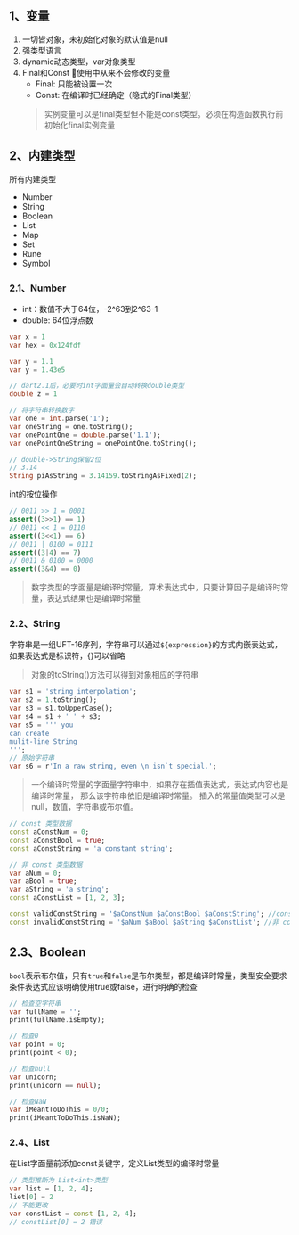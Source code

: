 ## 1、变量
1. 一切皆对象，未初始化对象的默认值是null
2.  强类型语言
3. dynamic动态类型，var对象类型
4. Final和Const
    使用中从来不会修改的变量
    * Final: 只能被设置一次
    * Const: 在编译时已经确定（隐式的Final类型）
    >实例变量可以是final类型但不能是const类型。必须在构造函数执行前初始化final实例变量

## 2、内建类型
所有内建类型
- Number
- String
- Boolean
- List
- Map
- Set
- Rune
- Symbol
### 2.1、Number
- int：数值不大于64位，-2^63到2^63-1
- double: 64位浮点数

```Dart
var x = 1
var hex = 0x124fdf

var y = 1.1
var y = 1.43e5

// dart2.1后，必要时int字面量会自动转换double类型
double z = 1

// 将字符串转换数字
var one = int.parse('1');
var oneString = one.toString();
var onePointOne = double.parse('1.1');
var onePointOneString = onePointOne.toString();

// double->String保留2位
// 3.14
String piAsString = 3.14159.toStringAsFixed(2);
```

int的按位操作
```Dart
// 0011 >> 1 = 0001
assert((3>>1) == 1)
// 0011 << 1 = 0110
assert((3<<1) == 6)
// 0011 | 0100 = 0111
assert((3|4) == 7)
// 0011 & 0100 = 0000
assert((3&4) == 0)
```
>数字类型的字面量是编译时常量，算术表达式中，只要计算因子是编译时常量，表达式结果也是编译时常量

### 2.2、String

字符串是一组UFT-16序列，字符串可以通过`${expression}`的方式内嵌表达式，如果表达式是标识符，{}可以省略

> 对象的toString()方法可以得到对象相应的字符串

```Dart
var s1 = 'string interpolation';
var s2 = 1.toString();
var s3 = s1.toUpperCase();
var s4 = s1 + ' ' + s3;
var s5 = ''' you 
can create
mulit-line String
''';
// 原始字符串
var s6 = r'In a raw string, even \n isn`t special.';
```
>一个编译时常量的字面量字符串中，如果存在插值表达式，表达式内容也是编译时常量， 那么该字符串依旧是编译时常量。 插入的常量值类型可以是 null，数值，字符串或布尔值。
```Dart
// const 类型数据
const aConstNum = 0;
const aConstBool = true;
const aConstString = 'a constant string';

// 非 const 类型数据
var aNum = 0;
var aBool = true;
var aString = 'a string';
const aConstList = [1, 2, 3];

const validConstString = '$aConstNum $aConstBool $aConstString'; //const 类型数据
const invalidConstString = '$aNum $aBool $aString $aConstList'; //非 const 类型数据
```

## 2.3、Boolean
`bool`表示布尔值，只有`true`和`false`是布尔类型，都是编译时常量，类型安全要求条件表达式应该明确使用true或false，进行明确的检查
```Dart
// 检查空字符串
var fullName = '';
print(fullName.isEmpty);

// 检查0
var point = 0;
print(point < 0);

// 检查null
var unicorn;
print(unicorn == null);

// 检查NaN
var iMeantToDoThis = 0/0;
print(iMeantToDoThis.isNaN);
```

### 2.4、List
在List字面量前添加const关键字，定义List类型的编译时常量
```Dart
// 类型推断为 List<int>类型
var list = [1, 2, 4];
liet[0] = 2
// 不能更改
var constList = const [1, 2, 4];
// constList[0] = 2 错误
```